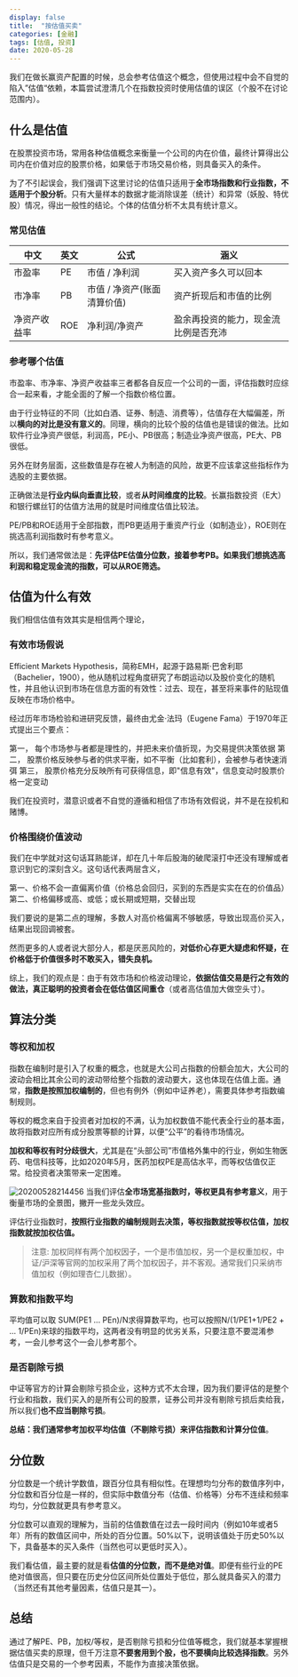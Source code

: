 ```yaml
---
display: false
title:  "按估值买卖"
categories: [金融]
tags: [估值, 投资]
date: 2020-05-28
---
```


我们在做长赢资产配置的时候，总会参考估值这个概念，但使用过程中会不自觉的陷入”估值“依赖，本篇尝试澄清几个在指数投资时使用估值的误区（个股不在讨论范围内）。

## 什么是估值
在股票投资市场，常用各种估值概念来衡量一个公司的内在价值，最终计算得出公司内在价值对应的股票价格，如果低于市场交易价格，则具备买入的条件。

为了不引起误会，我们强调下这里讨论的估值只适用于**全市场指数和行业指数，不适用于个股分析**。只有大量样本的数据才能消除误差（统计）和异常（妖股、特优股）情况，得出一般性的结论。个体的估值分析不太具有统计意义。

### 常见估值
| 中文 |英文  |公式  |涵义|
| --- | --- | --- | --- |
| 市盈率 |PE  |市值 / 净利润  |买入资产多久可以回本|
| 市净率 |PB  |市值 / 净资产(账面清算价值)  | 资产折现后和市值的比例|
| 净资产收益率 |ROE  |净利润/净资产  | 盈余再投资的能力，现金流比例是否充沛|


### 参考哪个估值
市盈率、市净率、净资产收益率三者都各自反应一个公司的一面，评估指数时应综合一起来看，才能全面的了解一个指数价格位置。

由于行业特征的不同（比如白酒、证券、制造、消费等），估值存在大幅偏差，所以**横向的对比是没有意义的**。同理，横向的比较个股的估值也是错误的做法。比如软件行业净资产很低，利润高，PE小、PB很高；制造业净资产很高，PE大、PB很低。

另外在财务层面，这些数值是存在被人为制造的风险，故更不应该拿这些指标作为选股的主要依据。

正确做法是**行业内纵向垂直比较**，或者**从时间维度的比较**。长赢指数投资（E大）和银行螺丝钉的估值方法用的就是时间维度估值比较法。

PE/PB和ROE适用于全部指数，而PB更适用于重资产行业（如制造业），ROE则在挑选高利润指数时有参考意义。

所以，我们通常做法是：**先评估PE估值分位数，接着参考PB。如果我们想挑选高利润和稳定现金流的指数，可以从ROE筛选。**

## 估值为什么有效
我们相信估值有效其实是相信两个理论，

### 有效市场假说
Efficient Markets Hypothesis，简称EMH，起源于路易斯·巴舍利耶（Bachelier，1900），他从随机过程角度研究了布朗运动以及股价变化的随机性，并且他认识到市场在信息方面的有效性：过去、现在，甚至将来事件的贴现值反映在市场价格中。

经过历年市场检验和进研究反馈，最终由尤金·法玛（Eugene Fama）于1970年正式提出三个要点：

第一， 每个市场参与者都是理性的，并把未来价值折现，为交易提供决策依据
第二， 股票价格反映参与者的供求平衡，如不平衡（比如套利），会被参与者快速消弭
第三， 股票价格充分反映所有可获得信息，即"信息有效"，信息变动时股票价格一定变动

我们在投资时，潜意识或者不自觉的遵循和相信了市场有效假说，并不是在投机和赌博。

### 价格围绕价值波动
我们在中学就对这句话耳熟能详，却在几十年后股海的破爬滚打中还没有理解或者意识到它的深刻含义。这句话代表两层含义，

第一、价格不会一直偏离价值（价格总会回归，买到的东西是实实在在的价值品）
第二、价格偏移或高、或低；或长期或短期，交替出现

我们要说的是第二点的理解，多数人对高价格偏离不够敏感，导致出现高价买入，结果出现回调被套。

然而更多的人或者说大部分人，都是厌恶风险的，**对低价心存更大疑虑和怀疑，在价格低于价值很多时不敢买入，错失良机。**

综上，我们的观点是：由于有效市场和价格波动理论，**依据估值交易是行之有效的做法，真正聪明的投资者会在低估值区间重仓**（或者高估值加大做空头寸）。


## 算法分类
### 等权和加权
指数在编制时是引入了权重的概念，也就是大公司占指数的份额会加大，大公司的波动会相比其余公司的波动带给整个指数的波动要大，这也体现在估值上面。通常，**指数是按照加权编制的**，但也有例外（例如中证养老），需要具体参考指数编制规则。

等权的概念来自于投资者对加权的不满，认为加权数值不能代表全行业的基本面，故将指数对应所有成分股票等额的计算，以便“公平”的看待市场情况。

**加权和等权有时分歧很大**，尤其是在“头部公司”市值格外集中的行业，例如生物医药、电信科技等，比如2020年5月，医药加权PE是高估水平，而等权估值仅正常。给投资者决策带来一定困难。

![20200528214456](https://52etf.oss-cn-beijing.aliyuncs.com/picgo/20200528214456.png)
当我们评估**全市场宽基指数时，等权更具有参考意义**，用于衡量市场的全景图，撇开一些龙头效应。

评估行业指数时，**按照行业指数的编制规则去决策，等权指数就按等权估值，加权指数就按加权估值。**

> 注意: 加权同样有两个加权因子，一个是市值加权，另一个是权重加权，中证/沪深等官网的加权采用了两个加权因子，并不客观。通常我们只采纳市值加权（例如理杏仁儿数据）。

### 算数和指数平均
平均值可以取 SUM(PE1 ... PEn)/N求得算数平均，也可以按照N/(1/PE1+1/PE2 + ... 1/PEn)来球的指数平均，这两者没有明显的优劣关系，只要注意不要混淆参考，一会儿参考这个一会儿参考那个。

### 是否剔除亏损
中证等官方的计算会剔除亏损企业，这种方式不太合理，因为我们要评估的是整个行业和指数，我们买入的是所有公司的股票，证券公司并没有剔除亏损后卖给我，所以我们**也不应当剔除亏损**。


**总结：我们通常参考加权平均估值（不剔除亏损）来评估指数和计算分位值**。

## 分位数
分位数是一个统计学数值，跟百分位具有相似性。在理想均匀分布的数值序列中，分位数和百分位是一样的，但实际中数值分布（估值、价格等）分布不连续和频率均匀，分位数就更具有参考意义。

分位数可以直观的理解为，当前的估值数值在过去一段时间内（例如10年或者5年）所有的数值区间中，所处的百分位置。50%以下，说明该值处于历史50%以下，具备基本的买入条件（当然也可以更低时买入）。

我们看估值，最主要的就是看**估值的分位数，而不是绝对值**。即便有些行业的PE绝对值很高，但只要在历史分位区间所处位置处于低位，那么就具备买入的潜力（当然还有其他考量因素，估值只是其一）。

## 总结
通过了解PE、PB，加权/等权，是否剔除亏损和分位值等概念，我们就基本掌握根据估值买卖的原理，但千万注意**不要套用到个股，也不要横向比较选择指数**。另外估值只是交易的一个参考因素，不能作为直接决策依据。
